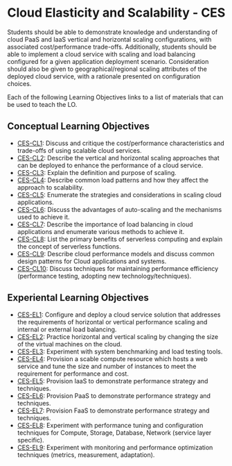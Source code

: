 # Cloud Elasticity and Scalability - CES
Students should be able to demonstrate knowledge and understanding of cloud PaaS and IaaS vertical and horizontal scaling
configurations, with associated cost/performance trade-offs. Additionally, students should be able to implement a cloud service
with scaling and load balancing configured for a given application
deployment scenario. Consideration should also be given to geographical/regional scaling attributes of the deployed cloud service,
with a rationale presented on configuration choices.

Each of the following Learning Objectives links to a list of materials that can be used to teach the LO.

## Conceptual Learning Objectives

* [CES-CL1](LOs/CES-CL1.md):  	Discuss and critique the cost/performance characteristics and trade-offs of using scalable cloud services.	 
* [CES-CL2](LOs/CES-CL2.md):  	Describe the vertical and horizontal scaling approaches that can be deployed to enhance the performance of a cloud service.	 
* [CES-CL3](LOs/CES-CL3.md):  	Explain the definition and purpose of scaling.	 
* [CES-CL4](LOs/CES-CL4.md):  	Describe common load patterns and how they affect the approach to scalability.	 
* [CES-CL5](LOs/CES-CL5.md):  	Enumerate the strategies and considerations in scaling cloud applications.	 
* [CES-CL6](LOs/CES-CL6.md):  	Discuss the advantages of auto-scaling and the mechanisms used to achieve it.	 
* [CES-CL7](LOs/CES-CL7.md):  	Describe the importance of load balancing in cloud applications and enumerate various methods to achieve it.	 
* [CES-CL8](LOs/CES-CL8.md):  	List the primary benefits of serverless computing and explain the concept of serverless functions.	 
* [CES-CL9](LOs/CES-CL9.md):  	Describe cloud performance models and discuss common design patterns for Cloud applications and systems.	 
* [CES-CL10](LOs/CES-CL10.md):  	Discuss techniques for maintaining performance efficiency (performance testing, adopting new technology/techniques).	 

## Experiental Learning Objectives

* [CES-EL1](LOs/CES-EL1.md):  	Configure and deploy a cloud service solution that addresses the requirements of horizontal or vertical performance scaling and internal or external load balancing.	 
* [CES-EL2](LOs/CES-EL2.md):  	Practice horizontal and vertical scaling by changing the size of the virtual machines on the cloud.	 
* [CES-EL3](LOs/CES-EL3.md):  	Experiment with system benchmarking and load testing tools.	 
* [CES-EL4](LOs/CES-EL4.md):  	Provision a scable compute resource which hosts a web service and tune the size and number of instances to meet the requirement for performance and cost.	 
* [CES-EL5](LOs/CES-EL5.md):  	Provision IaaS to demonstrate performance strategy and techniques.	 
* [CES-EL6](LOs/CES-EL6.md):  	Provision PaaS to demonstrate performance strategy and techniques.	 
* [CES-EL7](LOs/CES-EL7.md):  	Provision FaaS to demonstrate performance strategy and techniques.	 
* [CES-EL8](LOs/CES-EL8.md):  	Experiment with performance tuning and configuration techniques for Compute, Storage, Database, Network (service layer specific).	 
* [CES-EL9](LOs/CES-EL9.md):  	Experiment with monitoring and performance optimization techniques (metrics, measurement, adaptation).	 
